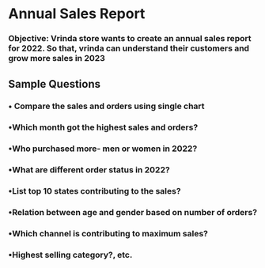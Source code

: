 # Annual Sales Report 

### Objective: Vrinda store wants to create an annual sales report for 2022. So that, vrinda can understand their customers and grow more sales in 2023


## Sample Questions
### • Compare the sales and orders using single chart
### •Which month got the highest sales and orders?
### •Who purchased more- men or women in 2022?
### •What are different order status in 2022?
### •List top 10 states contributing to the sales?
### •Relation between age and gender based on number of orders?
### •Which channel is contributing to maximum sales?
### •Highest selling category?, etc.
